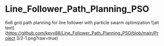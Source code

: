 # Line_Follower_Path_Planning_PSO

6x6 grid path planning for line follower with particle swarm optimization
![alt text](https://github.com/keyy88/Line_Follower_Path_Planning_PSO/blob/main/Project 3/2-1.png?raw=true)
